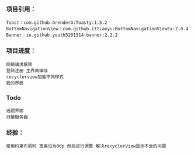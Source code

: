 ### 项目引用：
    Toast：com.github.GrenderG:Toasty:1.5.2
    BottomNavigationView：com.github.ittianyu:BottomNavigationViewEx:2.0.4
    Banner：io.github.youth5201314:banner:2.2.2



### 项目进度：
    网络请求框架
    登陆注册 主界面编写
    recyclerview加载不同样式
    我的界面
### Todo
    话题界面
    对接服务器


### 经验：
    使用约束布局时 宽高设为0dp 然后进行调整 解决recyclerView显示不全的问题
